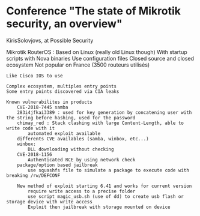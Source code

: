 # Conference "The state of Mikrotik security, an overview"

KirisSolovjovs, at Possible Security

Mikrotik RouterOS :
	Based on Linux (really old Linux though)
	With startup scripts
	with Nova binaries
	Use configuration files
	Closed source and closed ecosystem
	Not popular on France (3500 routeurs utilisés)
	
	Like Cisco IOS to use
	
	Complex ecosystem, multiples entry points
	Some entry points discovered via CIA leaks
	
	Known vulnerabilites in products
		CVE-2018-7445 samba
		283i4jfkai3389 : used for key generation by concatening user with the string before hashing, used for the password
		chimay_red : Stack clashing with large Content-Length, able to write code with it
			automated exploit available
		differents CVE availables (samba, winbox, etc...)
		winbox:
			DLL downloading without checking
		CVE-2018-1156
			Authenticated RCE by using network check
		package/option based jailbreak
			use squashfs file to simulate a package to execute code with breaking /rw/DEFCONF

		New method of exploit starting 6.41 and works for current version
			require write access to a precise folder
			use script magic_usb.sh (use of dd) to create usb flash or storage device with write access
			Exploit then jailbreak with storage mounted on device
			
